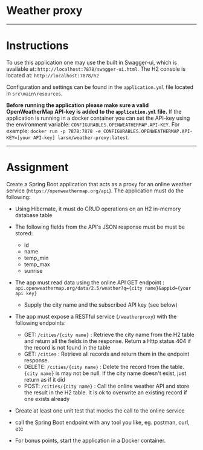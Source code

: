 
# Weather proxy

-------------------
# Instructions
To use this application one may use the built in Swagger-ui, which is available at: `http://localhost:7878/swagger-ui.html`.
The H2 console is located at: `http://localhost:7878/h2`

Configuration and settings can be found in the `application.yml` file located in `src\main\resources`.

**Before running the application please make sure a valid OpenWeatherMap API-key is added to the `application.yml` file.**
If the application is running in a docker container you can set the API-key using the environment variable:  `CONFIGURABLES.OPENWEATHERMAP.API-KEY`.
For example: `docker run -p 7878:7878 -e CONFIGURABLES.OPENWEATHERMAP.API-KEY=[your API-key] larsm/weather-proxy:latest`.

-------------------
# Assignment
Create a Spring Boot application that acts as a proxy for an online weather service (`https://openweathermap.org/api`). The application must do the following:

- Using Hibernate, it must do CRUD operations on an H2 in-memory database table
- The following fields from the API's JSON response must be must be stored:

  - id
  - name
  - temp_min
  - temp_max
  - sunrise

- The app must read data using the online API GET endpoint : `api.openweathermap.org/data/2.5/weather?q={city name}&appid={your api key}`
  - Supply the city name and the subscribed API key (see below)
- The app must expose a RESTful service (`/weatherproxy`) with the following endpoints:
  - GET: `/cities/{city name}` : Retrieve the city name from the H2 table and return all the fields in the response. Return a Http status 404 if the record is not found in the table
  - GET: `/cities` : Retrieve all records and return them in the endpoint response.
  - DELETE: `/cities/{city name}` : Delete the record from the table. `{city name}` is may not be null. If the city name doesn't exist, just return as if it did
  - POST: `/cities/{city name}` : Call the online weather API and store the result in the H2 table. It is ok to overwrite an existing record if one exists already

- Create at least one unit test that mocks the call to the online service
- call the Spring Boot endpoint with any tool you like, eg. postman, curl, etc
- For bonus points, start the application in a Docker container.
